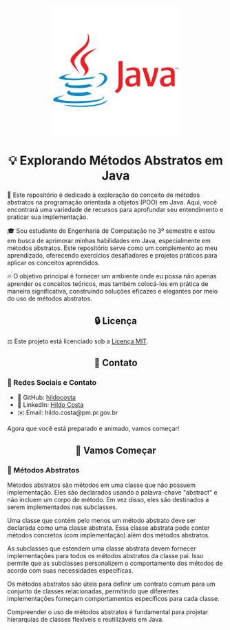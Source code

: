 <p align="center">
  <img src="https://github.com/hildocosta/hildocosta-Curso-Java--Nelio-Alves/blob/main/logo.png" width="300">
</p>

<h1 align="center">💡 Explorando Métodos Abstratos em Java</h1>

<p>🚀 Este repositório é dedicado à exploração do conceito de métodos abstratos na programação orientada a objetos (POO) em Java. Aqui, você encontrará uma variedade de recursos para aprofundar seu entendimento e praticar sua implementação.</p>

<p>🎓 Sou estudante de Engenharia de Computação no 3º semestre e estou em busca de aprimorar minhas habilidades em Java, especialmente em métodos abstratos. Este repositório serve como um complemento ao meu aprendizado, oferecendo exercícios desafiadores e projetos práticos para aplicar os conceitos aprendidos.</p>

<p>🔥 O objetivo principal é fornecer um ambiente onde eu possa não apenas aprender os conceitos teóricos, mas também colocá-los em prática de maneira significativa, construindo soluções eficazes e elegantes por meio do uso de métodos abstratos.</p>

<h2 align="center">🔒 Licença</h2>

<p>⚖️ Este projeto está licenciado sob a <a href="LICENSE">Licença MIT</a>.</p>

<h2 align="center">📧 Contato</h2>

<h3>🔗 Redes Sociais e Contato</h3>

<ul>
  <li>📌 GitHub: <a href="https://github.com/hildocosta">hildocosta</a></li>
  <li>💼 LinkedIn: <a href="https://www.linkedin.com/in/hildo-costa-b83812231/">Hildo Costa</a></li>
  <li>✉️ Email: hildo.costa@pm.pr.gov.br</li>
</ul>

<p>Agora que você está preparado e animado, vamos começar!</p>

<h2 align="center">🚀 Vamos Começar</h2>

<h3>🧩 Métodos Abstratos</h3>
<p>Métodos abstratos são métodos em uma classe que não possuem implementação. Eles são declarados usando a palavra-chave "abstract" e não incluem um corpo de método. Em vez disso, eles são destinados a serem implementados nas subclasses.</p>

<p>Uma classe que contém pelo menos um método abstrato deve ser declarada como uma classe abstrata. Essa classe abstrata pode conter métodos concretos (com implementação) além dos métodos abstratos.</p>

<p>As subclasses que estendem uma classe abstrata devem fornecer implementações para todos os métodos abstratos da classe pai. Isso permite que as subclasses personalizem o comportamento dos métodos de acordo com suas necessidades específicas.</p>

<p>Os métodos abstratos são úteis para definir um contrato comum para um conjunto de classes relacionadas, permitindo que diferentes implementações forneçam comportamentos específicos para cada classe.</p>

<p>Compreender o uso de métodos abstratos é fundamental para projetar hierarquias de classes flexíveis e reutilizáveis em Java.</p>
